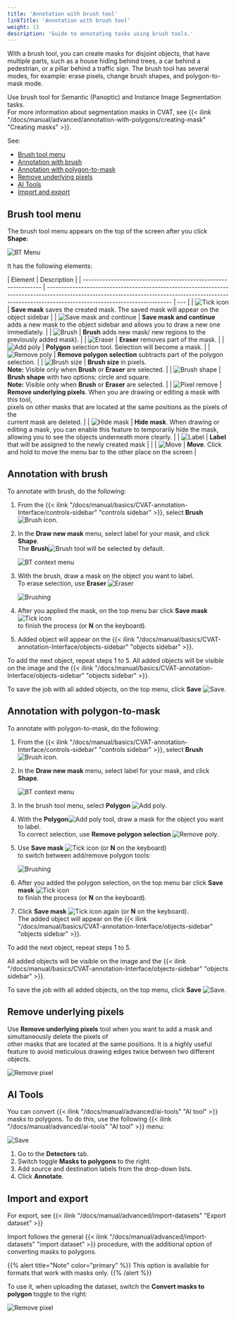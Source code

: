 ```yaml
---
title: 'Annotation with brush tool'
linkTitle: 'Annotation with brush tool'
weight: 13
description: 'Guide to annotating tasks using brush tools.'
---
```


With a brush tool, you can create masks for disjoint objects, that have multiple parts,
such as a house hiding behind trees, a car behind a pedestrian, or a pillar behind a
traffic sign.
The brush tool has several modes, for example: erase pixels, change brush shapes, and polygon-to-mask mode.

Use brush tool for Semantic (Panoptic) and Instance Image Segmentation tasks. <br>For more information about segmentation masks in CVAT, see {{< ilink "/docs/manual/advanced/annotation-with-polygons/creating-mask" "Creating masks" >}}.

See:

- [Brush tool menu](#brush-tool-menu)
- [Annotation with brush](#annotation-with-brush)
- [Annotation with polygon-to-mask](#annotation-with-polygon-to-mask)
- [Remove underlying pixels](#remove-underlying-pixels)
- [AI Tools](#ai-tools)
- [Import and export](#import-and-export)

## Brush tool menu

The brush tool menu appears on the top of the screen after you click **Shape**:

![BT Menu](/images/brushing_tool_menu.png)

It has the following elements:

<!--lint disable maximum-line-length-->

| Element                                                         | Description                                                                                                                                                                                              |
| --------------------------------------------------------------- | -------------------------------------------------------------------------------------------------------------------------------------------------------------------------------------------------------- | --- |
| ![Tick icon](/images/tick_icon.png)                             | **Save mask** saves the created mask. The saved mask will appear on the object sidebar                                                                                                                   |
| ![Save mask and continue](/images/brushing_tools_add_label.png) | **Save mask and continue** adds a new mask to the object sidebar and allows you to draw a new one immediately.                                                                                           |
| ![Brush](/images/brushing_tools_icon.png)                       | **Brush** adds new mask/ new regions to the previously added mask).                                                                                                                                      |
| ![Eraser](/images/brushing_tools_erase.png)                     | **Eraser** removes part of the mask.                                                                                                                                                                     |
| ![Add poly](/images/brushing_tools_add_poly.png)                | **Polygon** selection tool. Selection will become a mask.                                                                                                                                                |
| ![Remove poly](/images/brushing_tools_remove_poly.png)          | **Remove polygon selection** subtracts part of the polygon selection.                                                                                                                                    |
| ![Brush size](/images/brushing_tools_brush_size.png)            | **Brush size** in pixels. <br>**Note:** Visible only when **Brush** or **Eraser** are selected.                                                                                                          |
| ![Brush shape](/images/brushing_tools_brush_shape.png)          | **Brush shape** with two options: circle and square. <br>**Note:** Visible only when **Brush** or **Eraser** are selected.                                                                               |
| ![Pixel remove](/images/brushing_tools_pixels.png)              | **Remove underlying pixels**. When you are drawing or editing a mask with this tool, <br>pixels on other masks that are located at the same positions as the pixels of the <br>current mask are deleted. |
| ![Hide mask](/images/brushing_tools_hide.png)              | **Hide mask**. When drawing or editing a mask, you can enable this feature to temporarily hide the mask, allowing you to see the objects underneath more clearly. |
| ![Label](/images/brushing_tools_label_drop.png)                 | **Label** that will be assigned to the newly created mask                                                                                                                                                |     |
| ![Move](/images/brushing_tools_brush_move.png)                  | **Move**. Click and hold to move the menu bar to the other place on the screen                                                                                                                           |

<!--lint enable maximum-line-length-->

## Annotation with brush

To annotate with brush, do the following:

1. From the {{< ilink "/docs/manual/basics/CVAT-annotation-Interface/controls-sidebar" "controls sidebar" >}},
   select **Brush** ![Brush icon](/images/brushing_tools_icon.png).
2. In the **Draw new mask** menu, select label for your mask, and click **Shape**. <br>The **Brush**![Brush](/images/brushing_tools_icon.png) tool will be selected by default.

   ![BT context menu](/images/brushing_tools_context_menu.png)

3. With the brush, draw a mask on the object you want to label. <br>To erase selection, use **Eraser** ![Eraser](/images/brushing_tools_erase.png)

   ![Brushing](/images/brushing_tools.gif)

4. After you applied the mask, on the top menu bar click **Save mask** ![Tick icon](/images/tick_icon.png) <br>to finish the process (or **N** on the keyboard).
5. Added object will appear on the
   {{< ilink "/docs/manual/basics/CVAT-annotation-Interface/objects-sidebar" "objects sidebar" >}}.

To add the next object, repeat steps 1 to 5.
All added objects will be visible on the image and the
{{< ilink "/docs/manual/basics/CVAT-annotation-Interface/objects-sidebar" "objects sidebar" >}}.

To save the job with all added objects, on the top menu, click **Save** ![Save](/images/brushing_tools_save.png).

## Annotation with polygon-to-mask

To annotate with polygon-to-mask, do the following:

1. From the {{< ilink "/docs/manual/basics/CVAT-annotation-Interface/controls-sidebar" "controls sidebar" >}},
   select **Brush** ![Brush icon](/images/brushing_tools_icon.png).
2. In the **Draw new mask** menu, select label for your mask, and click **Shape**.

   ![BT context menu](/images/brushing_tools_context_menu.png)

3. In the brush tool menu, select **Polygon** ![Add poly](/images/brushing_tools_add_poly.png).
4. With the **Polygon**![Add poly](/images/brushing_tools_add_poly.png) tool, draw a mask for the object you want to label. <br>To correct selection, use **Remove polygon selection** ![Remove poly](/images/brushing_tools_remove_poly.png).
5. Use **Save mask** ![Tick icon](/images/tick_icon.png) (or **N** on the keyboard) <br>to switch between add/remove polygon tools:

   ![Brushing](/images/brushing_tools_polygon.gif)

6. After you added the polygon selection, on the top menu bar click **Save mask** ![Tick icon](/images/tick_icon.png) <br>to finish the process (or **N** on the keyboard).
7. Click **Save mask** ![Tick icon](/images/tick_icon.png) again (or **N** on the keyboard). <br>The added object will appear on the {{< ilink "/docs/manual/basics/CVAT-annotation-Interface/objects-sidebar" "objects sidebar" >}}.

To add the next object, repeat steps 1 to 5.

All added objects will be visible on the image and the
{{< ilink "/docs/manual/basics/CVAT-annotation-Interface/objects-sidebar" "objects sidebar" >}}.

To save the job with all added objects, on the top menu, click **Save** ![Save](/images/brushing_tools_save.png).

## Remove underlying pixels

Use **Remove underlying pixels** tool when you want to add a mask and simultaneously delete the pixels of <br>other masks that are located at the same positions. It is a highly useful feature to avoid meticulous drawing edges twice between two different objects.

![Remove pixel](/images/brushing_tools_pixel_underlying.gif)

## AI Tools

You can convert {{< ilink "/docs/manual/advanced/ai-tools" "AI tool" >}} masks to polygons.
To do this, use the following {{< ilink "/docs/manual/advanced/ai-tools" "AI tool" >}} menu:

![Save](/images/brushing_tool_ai.jpg)

1. Go to the **Detectors** tab.
2. Switch toggle **Masks to polygons** to the right.
3. Add source and destination labels from the drop-down lists.
4. Click **Annotate**.

## Import and export

For export, see {{< ilink "/docs/manual/advanced/import-datasets" "Export dataset" >}}

Import follows the general {{< ilink "/docs/manual/advanced/import-datasets" "import dataset" >}} procedure,
with the additional option of converting masks to polygons.

{{% alert title="Note" color="primary" %}}
This option is available for formats that work with masks only.
{{% /alert %}}

To use it, when uploading the dataset, switch the **Convert masks to polygon** toggle to the right:

![Remove pixel](/images/brushing_tools_import.png)
